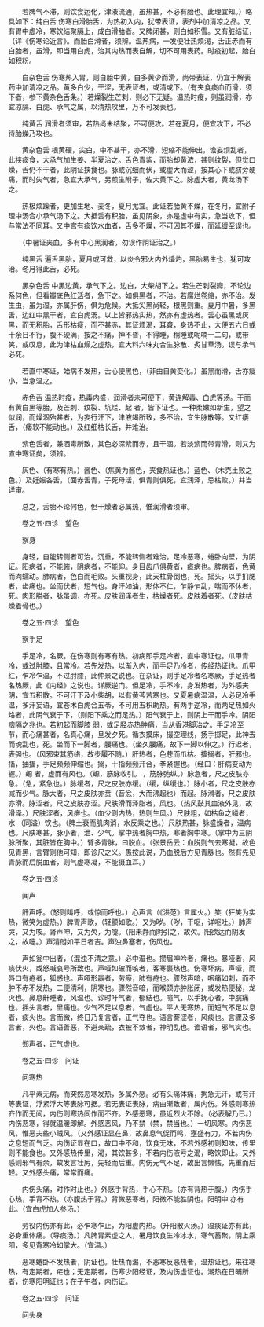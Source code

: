 <!-- { "loadSidebar": true } -->
　　若脾气不滞，则饮食运化，津液流通，虽热甚，不必有胎也。此理宜知。）略具如下：纯白舌 伤寒白滑胎舌，为热初入内，犹带表证，表剂中加清凉之品。又有胃中虚冷，寒饮结聚膈上，成白滑胎者。又脾闭甚，则白如积雪。又有脏结证，（详《伤寒论近言》。而胎白滑者，须辨。温热病，一发便壮热烦渴，舌正赤而有白胎者，虽滑，即当用白虎，治其内热而表自解，切不可用表药。时疫初起，胎白如积粉。

　　白杂色舌 伤寒热入胃，则白胎中黄，白多黄少而滑，尚带表证，仍宜于解表药中加清凉之品。黄多白少，干涩，无表证者，或清或下。（有夹食痰血而滑，须下者，参下黄杂色舌条。）若燥裂生芒刺，则必下无疑。温热时疫，则虽润滑，亦宜凉膈、白虎、承气之属，以清热攻里，万不可发表也。

　　纯黄舌 润滑者须审，若热尚未结聚，不可便攻。若在夏月，便宜攻下，不必待胎燥乃攻也。

　　黄杂色舌 根黄硬，尖白，中不甚干，亦不滑，短缩不能伸出，谵妄烦乱者，此挟痰食，大承气加生姜、半夏治之。舌色青紫，而胎却黄浓，甚则纹裂，但觉口燥，舌仍不干者，此阴证挟食也。脉或沉细而伏，或虚大而涩，按其心下或脐旁硬痛，而时失气者，急宜大承气，另煎生附子，佐大黄下之。脉虚大者，黄龙汤下之。

　　热极烦躁者，更加生地、麦冬，夏月尤宜。此证若胎黄不燥，在冬月，宜附子理中汤合小承气汤下之。大抵舌有积胎，虽见阴象，亦是虚中有实，急当攻下，但与常法不同耳。又中宫有痰饮水血者，舌多不燥，不可因其不燥，而延缓至误也。

　　（中暑证夹血，多有中心黑润者，勿误作阴证治之。）

　　纯黑舌 遍舌黑胎，夏月或可救，以炎令邪火内外燔灼，黑胎易生也，犹可攻治。冬月得此舌，必死。

　　黑杂色舌 中黑边黄，承气下之。边白，大柴胡下之。若生芒刺裂瓣，不论边系何色，但看瓣底色红活者，急下之。如俱黑者，不治。若腐烂卷缩，亦不治。发生虫，虽为湿，亦属肝伤，俱为危候。大抵尖黑尚轻，根黑则重。夏月中暑，多黑舌，边红中黑干者，宜白虎汤。以上皆邪热实热，然亦有虚热者。舌心虽黑或灰黑，而无积胎，舌形枯瘦，而不甚赤，其证烦渴，耳聋，身热不止，大便五六日或十余日不行，腹不硬满，按之不痛，神不昏，不得睡，稍睡或呢喃一二句，或带笑，或叹息，此为津枯血燥之虚热，宜大料六味丸合生脉散、炙甘草汤。误与承气必死。

　　若直中寒证，始病不发热，舌心便黑色，（非由自黄变化。）虽黑而滑，舌亦瘦小，当急温之。

　　赤色舌 温热时疫，热毒内盛，润滑者未可便下，黄连解毒、白虎等汤。干而有黄白黑等胎，及芒刺、纹裂、坑烂、起 者，皆下证也。一种柔嫩如新生，望之似润，而燥涸殆甚者，为妄行汗下，津液竭所致，多不治，宜生脉散等。又红痿舌，（痿软不能动也。）及红细枯长舌，并难治。

　　紫色舌者，兼酒毒所致，其色必深紫而赤，且干涸。若淡紫而带青滑，则又为直中寒证矣，须辨。

　　灰色、（有寒有热。）酱色、（焦黄为酱色，夹食热证也。）蓝色、（木克土败之色。）及妊娠各舌，（面赤舌青，子死母活，俱青则俱死，宜润泽，忌枯败。）并当详审。

　　总之，舌胎不论何色，但干燥者必属热，惟润滑者须审。

　　卷之五·四诊　望色

　　察身

　　身轻，自能转侧者可治。沉重，不能转侧者难治。足冷恶寒，蜷卧向壁，为阴证。阳病者，不能俯，阴病者，不能仰。身目齿爪俱黄者，疸病也。脾病者，色黄而肉蠕动。肺病者，色白而毛败。头重视身，此天柱骨倒也，死。摇头，以手扪腮者，齿痛也。坐而伏者，短气也。身汗如油，形体不仁，乍静乍乱，喘而不休者，死。肉形脱者，脉虽调，亦死。皮肤润泽者生，枯燥者死。皮肤着者死。（皮肤枯燥着骨也。）

　　卷之五·四诊　望色

　　察手足

　　手足冷，名厥。在伤寒则有寒有热。初病即手足冷者，直中寒证也。爪甲青冷，或过肘膝，且常冷。若先发热，以渐入内，而手足乃冷者，传经热证也。爪甲红，乍冷乍温，不过肘膝，此仲景之说也。在杂证，则手足冷者名寒厥，手足热者名热厥，此《内经》之说也。详厥逆门。但足冷，手不冷，身发热者，为外感夹阴，宜五积散。不可汗下及小柴胡，以有黄芩苦寒也。又夏暑病湿温，人必足冷手温，多汗妄语，宜苍术白虎合五苓，不可用五积助热。有两手逆冷，而两足热如火烙者，此阴气衰于下，（则阳下乘之而足热。）阳气衰于上，则阴上干而手冷。阴阳痞隔之兆也。若初起而脚膝 弱，或足胫赤热肿痛，当从香港脚治之。手足冷至节，而心痛甚者，名真心痛，旦发夕死。循衣摸床，撮空理线，扬手掷足，此神去而魂乱也，死。坐而下一脚者，腰痛也。（坐久腰痛，故下一脚以伸之。）行迟者，表强也。（风邪束其筋络，故步履不随。）肝热者，色苍而爪枯。搐搦者，肝邪也。搐，抽搐，手足频频伸缩也。搦，十指频频开合，拳紧握也。（经曰：肝病变动为握。）螈 者，虚而有风也。（螈，筋脉收引。 ，筋脉弛纵。）脉急者，尺之皮肤亦急。（急，紧急也。）脉缓者，尺之皮肤亦缓。（缓，纵缓也。）脉小者，尺之皮肤亦减而少气。脉大者，尺之皮肤亦贲（音忿，大而沸起也）而起。脉滑者，尺之皮肤亦滑。脉涩者，尺之皮肤亦涩。尺肤滑而泽脂者，风也。（热风鼓其血液外见，故滑泽。）尺肤涩者，风痹也。（血少则内热，热则生风。）尺肤粗，如枯鱼之鳞者，水 （同溢）饮也。（脾土衰而肌肉消，水反乘之也。）尺肤热甚，脉盛燥者，温病也。尺肤寒甚，脉小者，泄、少气。掌中热者胸中热，寒者胸中寒。（掌中为三阴脉所聚，其脏皆在胸中。）臂多青脉，曰脱血。（张景岳云：血脱则气去寒凝，故色见青黑，言臂则他可知，即诊尺之义。愚按此说，乃血脱后方见青脉也。然有先见青脉而后脱血者，则气虚寒凝，不能摄血耳。）

　　卷之五·四诊

　　闻声

　　肝声呼。（怒则叫呼，或惊而呼也。）心声言（《洪范》言属火。）笑（狂笑为实热，微笑为虚热。）脾胃声歌，（轻颤如歌。）又为哕。（哕，干呕，详呕吐。）肺声哭，又为咳。肾声呻，又为欠，为嚏。（阳未静而阴引之，故欠。阳欲达而阴发之，故嚏。）声清朗如平日者吉。声浊鼻塞者，伤风也。

　　声如瓮中出者，（混浊不清之意。）必中湿也。攒眉呻吟者，痛也。暴哑者，风痰伏火，或怒喊哀号所致也。声哑如破而咳者，客寒裹热也。伤寒坏病，声哑，而唇口有疮者，狐惑也。声哑形羸者，劳瘵，肺有疮也。骤然声喑，咽痛如刺，而不肿不赤不发热，二便清利，阴寒也。骤然音喑，而喉颈亦肿胀闭，或发热便秘，龙火也。鼻息鼾睡者，风温也。诊时吁气者，郁结也。噫气，以手抚心者，中脘痛也。摇头言者，里痛也。少气不足以息者，气虚也。平人无寒热，而短气不足以息者，痰火也。言而微，终日乃复言者，正气夺也。语言謇涩者，风痰也。言骤及多言者，火也。言语善恶，不避亲疏，衣被不敛者，神明乱也。谵语者，邪气实也。

　　郑声者，正气虚也。

　　卷之五·四诊　问证

　　问寒热

　　凡平素无病，而突然恶寒发热，多属外感。必有头痛体痛，拘急无汗，或有汗等表证，浮紧浮大等表脉可据。若无表证表脉，病由渐致者，属内伤。外感则寒热齐作而无间，内伤则寒热间作而不齐。外感恶寒，虽近烈火不除。（必表解乃已。）内伤恶寒，得就温暖即解。外感恶风，乃不禁（禁，禁当也。）一切风寒。内伤恶风，惟恶夫些小贼风。（又外感证显在鼻，故鼻息气促而鸣，壅盛有力，不若内伤之息短而气乏。内伤证显在口，故口中不和，饮食无味，不若外感初则知味，传里则不能食也。又外感热传里，渴，其饮甚多，不若内伤液亏之渴，略饮即止。又外感则邪气有余，故发言壮厉，先轻而后重。内伤元气不足，故出言懒怯，先重而后轻。又外感头痛，常常而痛。

　　内伤头痛，时作时止也。）外感手背热，手心不热。（亦有背热于腹。）内伤手心热，手背不热。（亦腹热于背。）背微恶寒者，阳微不能胜阴也。阳明中 亦有此。（宜白虎加人参汤。）

　　劳役内伤亦有此，必乍寒乍止，为阳虚内热。（升阳散火汤。）湿痰证亦有此，必身重体痛。（导痰汤。）凡脾胃素虚之人，暑月饮食生冷冰水，寒气蓄聚，阴上乘阳，多见背寒冷如掌大。（宜温。）

　　恶寒蜷卧不发热者，阴证也。壮热而渴，不恶寒反恶热者，温热证也。来往寒热，有定期者，疟也；无定期者，伤寒少阳经证，及内伤虚证也。潮热在日晡所者，伤寒阳明证也；在子午者，内伤证。

　　卷之五·四诊　问证

　　问头身

